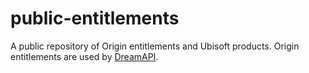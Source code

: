 # public-entitlements

A public repository of Origin entitlements and Ubisoft products. Origin entitlements are used by [DreamAPI](https://github.com/acidicoala/dream-api).
